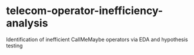 # telecom-operator-inefficiency-analysis
Identification of inefficient CallMeMaybe operators via EDA and hypothesis testing
